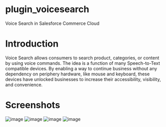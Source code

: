 # plugin_voicesearch

Voice Search in Salesforce Commerce Cloud

# Introduction

Voice Search allows consumers to search product, categories, or content by using voice commands. The idea is a function of many Speech-to-Text compatible devices. By enabling a way to continue business without any dependency on periphery hardware, like mouse and keyboard, these devices have unlocked businesses to increase their accessibility, visibility, and convenience.

# Screenshots

![image](https://github.com/dhruvpapade/plugin_voicesearch/assets/96809527/4a32cff1-41a4-4d4e-9d28-872f5cf91ab0)
![image](https://github.com/dhruvpapade/plugin_voicesearch/assets/96809527/d50e733b-282b-444d-a4ac-1e7260586408)
![image](https://github.com/dhruvpapade/plugin_voicesearch/assets/96809527/b26959b0-97d7-4b18-b390-3e26afe667b2)
![image](https://github.com/dhruvpapade/plugin_voicesearch/assets/96809527/ebfec1f6-b73f-4703-9ce7-36842c1451b0)
